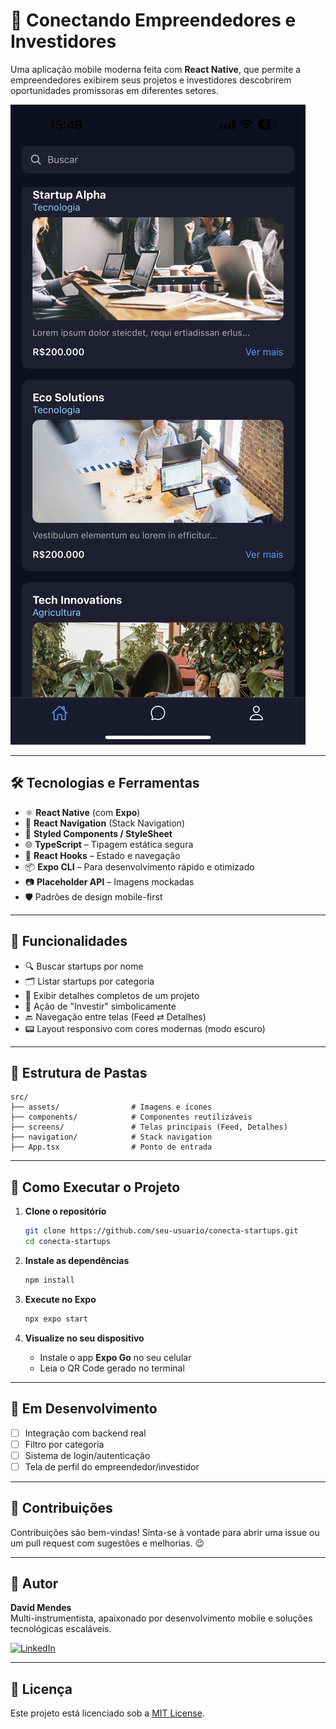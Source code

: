 
# 🚀 Conectando Empreendedores e Investidores

Uma aplicação mobile moderna feita com **React Native**, que permite a empreendedores exibirem seus projetos e investidores descobrirem oportunidades promissoras em diferentes setores.

![Imagem de exemplo](assets/Image_1.jpeg)

---

## 🛠️ Tecnologias e Ferramentas

- ⚛️ **React Native** (com **Expo**)
- 📱 **React Navigation** (Stack Navigation)
- 🎨 **Styled Components / StyleSheet**
- 🌐 **TypeScript** – Tipagem estática segura
- 🧠 **React Hooks** – Estado e navegação
- 📦 **Expo CLI** – Para desenvolvimento rápido e otimizado
- 📷 **Placeholder API** – Imagens mockadas
- 🛡️ Padrões de design mobile-first

---

## 📱 Funcionalidades

- 🔍 Buscar startups por nome
- 🗂️ Listar startups por categoria
- 📄 Exibir detalhes completos de um projeto
- 💸 Ação de "Investir" simbolicamente
- 🔙 Navegação entre telas (Feed ⇄ Detalhes)
- 📟 Layout responsivo com cores modernas (modo escuro)

---

## 📂 Estrutura de Pastas

```
src/
├── assets/                # Imagens e ícones
├── components/            # Componentes reutilizáveis
├── screens/               # Telas principais (Feed, Detalhes)
├── navigation/            # Stack navigation
├── App.tsx                # Ponto de entrada
```

---

## 🔧 Como Executar o Projeto

1. **Clone o repositório**
   ```bash
   git clone https://github.com/seu-usuario/conecta-startups.git
   cd conecta-startups
   ```

2. **Instale as dependências**
   ```bash
   npm install
   ```

3. **Execute no Expo**
   ```bash
   npx expo start
   ```

4. **Visualize no seu dispositivo**
   - Instale o app **Expo Go** no seu celular
   - Leia o QR Code gerado no terminal

---

## 🧪 Em Desenvolvimento

- [ ] Integração com backend real
- [ ] Filtro por categoria
- [ ] Sistema de login/autenticação
- [ ] Tela de perfil do empreendedor/investidor

---

## 🤝 Contribuições

Contribuições são bem-vindas! Sinta-se à vontade para abrir uma issue ou um pull request com sugestões e melhorias. 😉

---

## 🧠 Autor

**David Mendes**  
Multi-instrumentista, apaixonado por desenvolvimento mobile e soluções tecnológicas escaláveis.

[![LinkedIn](https://img.shields.io/badge/LinkedIn-DavidMendes-blue?logo=linkedin)](https://www.linkedin.com/in/david-mendes-url/)

---

## 📄 Licença

Este projeto está licenciado sob a [MIT License](LICENSE).
